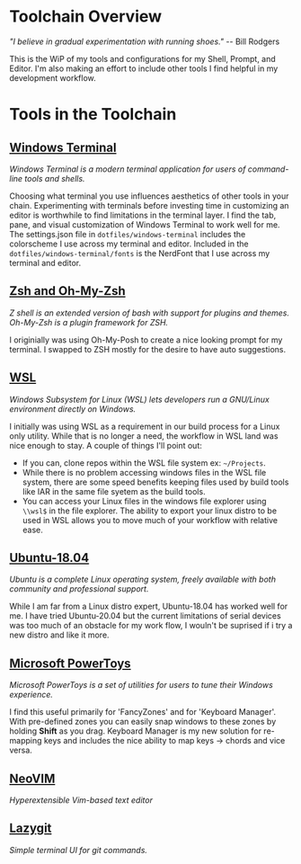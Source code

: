 # Toolchain Overview
*"I believe in gradual experimentation with running shoes."* -- Bill Rodgers

This is the WiP of my tools and configurations for my Shell, Prompt, and Editor. I'm also making an effort to include
other tools I find helpful in my development workflow.

# Tools in the Toolchain
## [Windows Terminal](https://docs.microsoft.com/en-us/windows/terminal/)
*Windows Terminal is a modern terminal application for users of command-line tools and shells.*

Choosing what terminal you use influences aesthetics of other tools in your chain. Experimenting with terminals before
investing time in customizing an editor is worthwhile to find limitations in the terminal layer. I find the tab, pane,
and visual customization of Windows Terminal to work well for me. The settings.json file in `dotfiles/windows-terminal`
includes the colorscheme I use across my terminal and editor. Included in the `dotfiles/windows-terminal/fonts` is the
NerdFont that I use across my terminal and editor.

## [Zsh and Oh-My-Zsh](https://ohmyz.sh/)
*Z shell is an extended version of bash with support for plugins and themes. Oh-My-Zsh is a plugin framework for ZSH.*

I originially was using Oh-My-Posh to create a nice looking prompt for my terminal. I swapped to ZSH mostly for the
desire to have auto suggestions.

## [WSL](https://docs.microsoft.com/en-us/windows/wsl/)
*Windows Subsystem for Linux (WSL) lets developers run a GNU/Linux environment directly on Windows.*

I initially was using WSL as a requirement in our build process for a Linux only utility. While that is no longer a
need, the workflow in WSL land was nice enough to stay. A couple of things I'll point out:
- If you can, clone repos within the WSL file system ex: `~/Projects`.
- While there is no problem accessing windows files in the WSL file system, there are some speed benefits keeping files
used by build tools like IAR in the same file syetem as the build tools.
- You can access your Linux files in the windows file explorer using `\\wsl$` in the file explorer.
The ability to export your linux distro to be used in WSL allows you to move much of your workflow with relative ease.

## [Ubuntu-18.04](https://www.microsoft.com/en-us/p/ubuntu-1804-lts/9n9tngvndl3q?activetab=pivot:overviewtab)
*Ubuntu is a complete Linux operating system, freely available with both community and professional support.*

While I am far from a Linux distro expert, Ubuntu-18.04 has worked well for me. I have tried Ubuntu-20.04 but the
current limitations of serial devices was too much of an obstacle for my work flow, I wouln't be suprised if i try a
new distro and like it more.

## [Microsoft PowerToys](https://docs.microsoft.com/en-us/windows/powertoys/)
*Microsoft PowerToys is a set of utilities for users to tune their Windows experience.*

I find this useful primarily for 'FancyZones' and for 'Keyboard Manager'. With pre-defined zones you can easily snap
windows to these zones by holding **Shift** as you drag. Keyboard Manager is my new solution for re-mapping keys and
includes the nice ability to map keys -> chords and vice versa.

## [NeoVIM](https://github.com/neovim/neovim/releases)
*Hyperextensible Vim-based text editor*

## [Lazygit](https://github.com/jesseduffield/lazygit)
*Simple terminal UI for git commands.*
